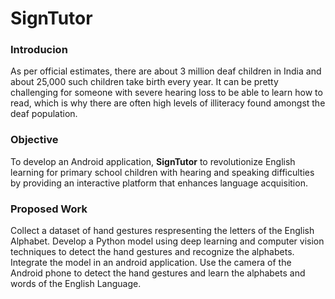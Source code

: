 <h1>SignTutor</h1>
<h3>Introducion</h3>

As per official estimates, there are about 3 million deaf children in India and about 25,000 such children take birth every year. It can be pretty challenging for someone with severe hearing loss to be able to learn how to read, which is why there are often high levels of illiteracy found amongst the deaf population.

<h3>Objective</h3>

To develop an Android application, <strong>SignTutor</strong> to revolutionize English learning for primary school children with hearing and speaking difficulties by providing an interactive platform that enhances language acquisition.

<h3>Proposed Work</h3>
Collect a dataset of hand gestures respresenting the letters of the English Alphabet.
Develop a Python model using deep learning and computer vision techniques to detect the hand gestures and recognize the alphabets.
Integrate the model in an android application.
Use the camera of the Android phone to detect the hand gestures and learn the alphabets and words of the English Language.
